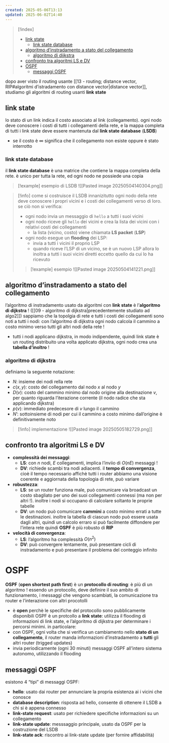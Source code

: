 ```yaml
---
created: 2025-05-06T13:13
updated: 2025-06-02T14:40
---
```

>[!index]
>- [link state](#link%20state)
>	- [link state database](#link%20state%20database)
>- [algoritmo d’instradamento a stato del collegamento](#algoritmo%20d%E2%80%99instradamento%20a%20stato%20del%20collegamento)
>	- [algoritmo di dijkstra](#algoritmo%20di%20dijkstra)
>- [confronto tra algoritmi LS e DV](#confronto%20tra%20algoritmi%20LS%20e%20DV)
>- [OSPF](#OSPF)
>	- [messaggi OSPF](#messaggi%20OSPF)

dopo aver visto il routing usante [[13 - routing; distance vector, RIP#algoritmi d’istradamento con distance vector|distance vector]], studiamo gli algoritmi di routing usanti **link state**
## link state
lo stato di un link indica il costo associato al link (collegamento). ogni nodo deve conoscere i costi di tutti i collegamenti della rete, e la mappa completa di tutti i link state deve essere mantenuta dal **link state database** (**LSDB**)
- se il costo è $\infty$ significa che il collegamento non esiste oppure è stato interrotto
### link state database
il **link state database** è una matrice che contiene la mappa completa della rete. è unico per tutta la rete, ed ogni nodo ne possiede una copia
>[!example] esempio di LSDB
![[Pasted image 20250504140304.png]]

>[!info] come si costruisce il LSDB
>innanizitutto ogni nodo della rete deve conoscere i propri vicini e i costi dei collegamenti verso di loro. se ciò non si verifica:
>- ogni nodo invia un messaggio di `hello` a tutti i suoi vicini
>- ogni nodo riceve gli `hello` dei vicini e crea la lista dei vicini con i relativi costi dei collegamenti
> 	- la lista (vicino, costo) viene chiamata **LS packet** (**LSP**)
>- ogni nodo esegue un **flooding** dei LSP: 
>	 - invia a tutti i vicini il proprio LSP
>	 - quando riceve l’LSP di un vicino, se è un nuovo LSP allora lo inoltra a tutti i suoi vicini diretti eccetto quello da cui lo ha ricevuto
>
>>[!example] esempio
>![[Pasted image 20250504141221.png]]

## algoritmo d’instradamento a stato del collegamento
l’algoritmo di instradamento usato da algoritmi con **link state** è l’**algoritmo di dijkstra** ! ([[09 - algoritmo di dijkstra|precedentemente studiato ad algo2]])
sappiamo che la topolgia di rete e tutti i costi dei collegamenti sono noti a tutti i nodi: con l’algoritmo di dijkstra ogni nodo calcola il cammino a costo minimo verso tutti gli altri nodi della rete !
- tutti i nodi applicano dijkstra, in modo indipendente, quindi link state è un routing distribuito
una volta applicato dijkstra, ogni nodo crea una **tabella d’inoltro** !
### algoritmo di dijkstra
definiamo la seguente notazione:
- $N$: insieme dei nodi rella rete
- $c(x,y)$: costo del collegamento dal nodo $x$ al nodo $y$
- $D(v)$: costo del cammino minimo dal nodo origine alla destinazione $v$, per quanto riguarda l’iterazione corrente (il nodo radice che sta applicando dijkstra)
- $p(v)$: immediato predecesore di $v$ lungo il cammino
- $N’$: sottoinsieme di nodi per cui il cammino a costo minimo dall’origine è definitivamente noto
>[!info] implementazione
![[Pasted image 20250505182729.png]]

## confronto tra algoritmi LS e DV
- **complessità dei messaggi**:
	- **LS**: con $n$ nodi, $E$ collegamenti, implica l’inviio di $O(nE)$ messaggi !
	- **DV**: richiede scambi tra nodi adiacenti. il **tempo di convergenza**, cioè il tempo necessario affichè tutti i router abbiamo una visione coerente e aggiornata della topologia di rete, può variare
- **robustezza**:
	- **LS**: se un router funziona male, può comunicare via broadcast un costo sbagliato per uno dei suoi collegamenti connessi (ma non per altri !). inoltre i nodi si occupano di calcolare soltanto le proprie tabelle
	- **DV**: un nodo può comunicare **cammini** a costo minimo errati a tutte le destinazioni. inoltre la tabella di ciascun nodo può essere usata dagli altri, quindi un calcolo erraro si può facilmente diffondere per l’intera rete
	quindi **OSPF** è più robusto di **RIP**
- **velocità di convergenza**:
	- **LS**: l’algoritmo ha complessità $O(n^2)$
	- **DV**: può convergere lentamente, può presentare cicli di instradamento e può presentare il problema del conteggio infinito
# OSPF
**OSPF** (**open shortest path first**) è un **protocollo di routing**: è più di un algoritmo ! essendo un protocollo, deve definire il suo ambito di funzionamento, i messaggi che vengono scambiati, la comunicazione tra router e l’interazione con altri procotolli
- è **open** perchè le specifiche del protocollo sono pubblicamente disponibili
OSPF è un protcollo a **link state**: utilizza il flooding di informazioni di link state, e l’algoritmo di dijkstra per determinare i percorsi minimi. in particolare:
- con OSPF, ogni volta che si verifica un cambiamento nello **stato di un collegamento**, il router manda informazioni d’instradamento a **tutti** gli altri router (trigged updates)
- invia periodicamente (ogni 30 minuti) messaggi OSPF all’intero sistema autonomo, utilizzando il flooding
## messaggi OSPF
esistono 4 “tipi” di messaggi OSPF:
- **hello**: usato dai router per annunciare la propria esistenza ai i vicini che conosce
- **database description**: risposta ad hello, consente di ottenere il LSDB a chi si è appena connesso
- **link-state request**: usato per richiedere specifiche informazioni su un collegamento
- **link-state update**: messsaggio principale, usato da OSPF per la costruzione del LSDB
- **link-state ack**: riscontro ai link-state update (per fornire affidabilità)